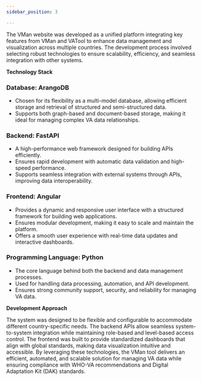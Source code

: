 ```yaml
---
sidebar_position: 3

---
```

The VMan website was developed as a unified platform integrating key features from VMan and VATool to enhance data management and visualization across multiple countries. The development process involved selecting robust technologies to ensure scalability, efficiency, and seamless integration with other systems.

**Technology Stack**
### Database: ArangoDB
 - Chosen for its flexibility as a multi-model database, allowing efficient storage and retrieval of structured and semi-structured data.
 - Supports both graph-based and document-based storage, making it ideal for managing complex VA data relationships.

### Backend: FastAPI
 - A high-performance web framework designed for building APIs efficiently.
 - Ensures rapid development with automatic data validation and high-speed performance.
 - Supports seamless integration with external systems through APIs, improving data interoperability.

### Frontend: Angular
 - Provides a dynamic and responsive user interface with a structured framework for building web applications.
 - Ensures modular development, making it easy to scale and maintain the platform.
 - Offers a smooth user experience with real-time data updates and interactive dashboards.

### Programming Language: Python
 - The core language behind both the backend and data management processes.
 - Used for handling data processing, automation, and API development.
 - Ensures strong community support, security, and reliability for managing VA data.

**Development Approach**

The system was designed to be flexible and configurable to accommodate different country-specific needs.
The backend APIs allow seamless system-to-system integration while maintaining role-based and level-based access control.
The frontend was built to provide standardized dashboards that align with global standards, making data visualization intuitive and accessible.
By leveraging these technologies, the VMan tool delivers an efficient, automated, and scalable solution for managing VA data while ensuring compliance with WHO-VA recommendations and Digital Adaptation Kit (DAK) standards.







